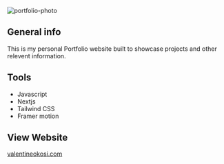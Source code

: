 

![portfolio-photo](https://user-images.githubusercontent.com/65251662/185623430-2ee07885-fa46-455e-837c-b0bb1de18319.png)


## General info
This is my personal Portfolio website built to showcase projects and other relevent information.

## Tools

- Javascript
- Nextjs
- Tailwind CSS
- Framer motion

## View Website

[valentineokosi.com](https://www.valentineokosi.com/) 





